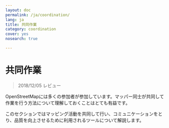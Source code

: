 ```yaml
---
layout: doc
permalink: /ja/coordination/
lang: ja
title: 共同作業
category: coordination
cover: yes
nosearch: true

---
```


共同作業
============

> 2018/12/05 レビュー

OpenStreetMapには多くの参加者が参加しています。マッパー同士が共同して作業を行う方法について理解しておくことはとても有益です。

このセクションではマッピング活動を共同して行い、コミュニケーションをとり、品質を向上させるために利用されるツールについて解説します。